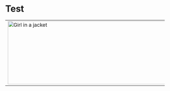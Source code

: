 # Test

<table width=800>
<tr>
<td>
<img src="https://1minut.rotary.dk/src/docs/images/kvinderirotary.jpg" alt="Girl in a jacket" width="500" height="200">
</td>
</tr>

</table>